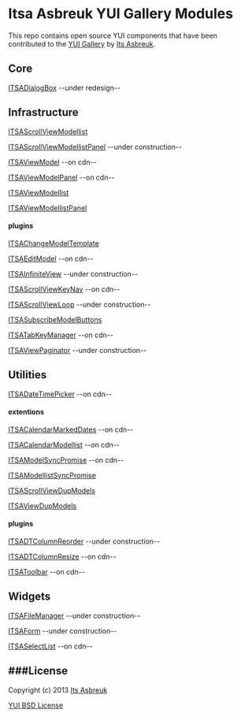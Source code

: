 Itsa Asbreuk YUI Gallery Modules
===========================



This repo contains open source YUI components that have been contributed to the
[YUI Gallery](http://yuilibrary.com/gallery/) by [Its Asbreuk](http://itsasbreuk.nl).



## Core
[ITSADialogBox](src/gallery-itsadialogbox) --under redesign--



## Infrastructure
[ITSAScrollViewModellist](src/gallery-itsascrollviewmodellist)

[ITSAScrollViewModellistPanel](src/gallery-itsascrollviewmodellistpanel) --under construction--

[ITSAViewModel](src/gallery-itsaviewmodel) --on cdn--

[ITSAViewModelPanel](src/gallery-itsaviewmodelpanel) --on cdn--

[ITSAViewModellist](src/gallery-itsaviewmodellist)

[ITSAViewModellistPanel](src/gallery-itsaviewmodellistpanel)

#### plugins
[ITSAChangeModelTemplate](src/gallery-itsachangemodeltemplate)

[ITSAEditModel](src/gallery-itsaeditmodel) --on cdn--

[ITSAInfiniteView](src/gallery-itsainfiniteview) --under construction--

[ITSAScrollViewKeyNav](src/gallery-itsascrollviewkeynav) --on cdn--

[ITSAScrollViewLoop](src/gallery-itsascrollviewloop) --under construction--

[ITSASubscribeModelButtons](src/gallery-itsasubscribemodelbuttons)

[ITSATabKeyManager](src/gallery-itsatabkeymanager) --on cdn--

[ITSAViewPaginator](src/gallery-itsaviewpaginator) --under construction--



## Utilities
[ITSADateTimePicker](src/gallery-itsadatetimepicker) --on cdn--

#### extentions
[ITSACalendarMarkedDates](src/gallery-itsacalendarmarkeddates) --on cdn--

[ITSACalendarModellist](src/gallery-itsacalendarmodellist) --on cdn--

[ITSAModelSyncPromise](src/gallery-itsamodelsyncpromise) --on cdn--

[ITSAModellistSyncPromise](src/gallery-itsamodellistsyncpromise)

[ITSAScrollViewDupModels](src/gallery-itsascrollviewdupmodels)

[ITSAViewDupModels](src/gallery-itsaviewdupmodels)

#### plugins
[ITSADTColumnReorder](src/gallery-itsadtcolumnreorder) --under construction--

[ITSADTColumnResize](src/gallery-itsadtcolumnresize) --on cdn--

[ITSAToolbar](src/gallery-itsatoolbar) --on cdn--



## Widgets
[ITSAFileManager](src/gallery-itsafilemanager) --under construction--

[ITSAForm](src/gallery-itsaform) --under construction--

[ITSASelectList](src/gallery-itsaselectlist) --on cdn--



###License
----------

Copyright (c) 2013 [Its Asbreuk](http://http://itsasbreuk.nl)

[YUI BSD License](http://developer.yahoo.com/yui/license.html)
